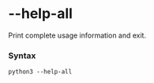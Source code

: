 # --help-all

Print complete usage information and exit.

### Syntax

```shell
python3 --help-all
```